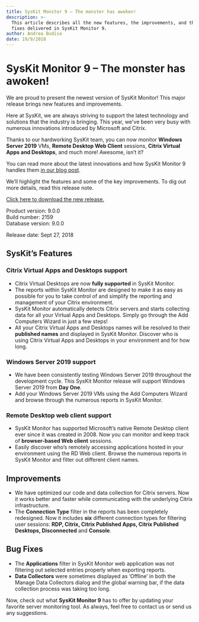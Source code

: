 ```yaml
---
title: SysKit Monitor 9 – The monster has awoken!
description: >-
  This article describes all the new features, the improvements, and the bug
  fixes delivered in SysKit Monitor 9.
author: Andrea Budisa
date: 19/9/2018
---
```


# SysKit Monitor 9 – The monster has awoken!

We are proud to present the newest version of SysKit Monitor! This major release brings new features and improvements.

Here at SysKit, we are always striving to support the latest technology and solutions that the industry is bringing. This year, we've been very busy with numerous innovations introduced by Microsoft and Citrix.

Thanks to our hardworking SysKit team, you can now monitor **Windows Server 2019** VMs, **Remote Desktop Web Client** sessions, **Citrix Virtual Apps and Desktops**, and much more! Awesome, isn’t it?

You can read more about the latest innovations and how SysKit Monitor 9 handles them [in our blog post](https://blog.syskit.com/syskit-monitor-9-keeping-up-with-the-latest-technology).

We’ll highlight the features and some of the key improvements. To dig out more details, read this release note.

[Click here to download the new release.](https://www.syskit.com/products/monitor/download)

Product version: 9.0.0  
Build number: 2159  
Database version: 9.0.0

Release date: Sept 27, 2018

## SysKit’s Features

### Citrix Virtual Apps and Desktops support

* Citrix Virtual Desktops are now **fully supported** in SysKit Monitor.
* The reports within SysKit Monitor are designed to make it as easy as possible for you to take control of and simplify the reporting and management of your Citrix environment.
* SysKit Monitor automatically detects Citrix servers and starts collecting data for all your Virtual Apps and Desktops. Simply go through the Add Computers Wizard in just a few steps!
* All your Citrix Virtual Apps and Desktops names will be resolved to their **published names** and displayed in SysKit Monitor. Discover who is using Citrix Virtual Apps and Desktops in your environment and for how long.

### Windows Server 2019 support

* We have been consistently testing Windows Server 2019 throughout the development cycle. This SysKit Monitor release will support Windows Server 2019 from **Day One**.
* Add your Windows Server 2019 VMs using the Add Computers Wizard and browse through the numerous reports in SysKit Monitor.

### Remote Desktop web client support

* SysKit Monitor has supported Microsoft’s native Remote Desktop client ever since it was created in 2008. Now you can monitor and keep track of **browser-based Web client** sessions. 
* Easily discover who’s remotely accessing applications hosted in your environment using the RD Web client. Browse the numerous reports in SysKit Monitor and filter out different client names.

## Improvements

* We have optimized our code and data collection for Citrix servers. Now it works better and faster while communicating with the underlying Citrix infrastructure.
* The **Connection Type** filter in the reports has been completely redesigned. Now it includes **six** different connection types for filtering user sessions: **RDP, Citrix, Citrix Published Apps, Citrix Published Desktops, Disconnected** and **Console**.

## Bug Fixes

* The **Applications** filter in SysKit Monitor web application was not filtering out selected entries properly when exporting reports.
* **Data Collectors** were sometimes displayed as ‘Offline’ in both the Manage Data Collectors dialog and the global warning bar, if the data collection process was taking too long.

Now, check out what **SysKit Monitor 9** has to offer by updating your favorite server monitoring tool. As always, feel free to contact us or send us any suggestions.

